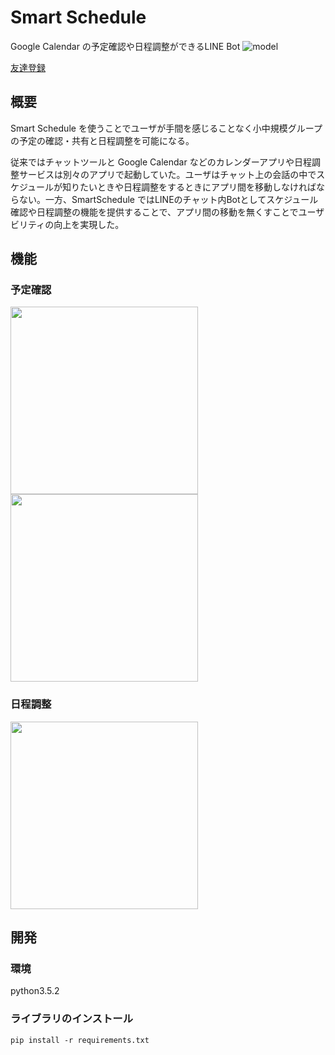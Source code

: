 # Smart Schedule
Google Calendar の予定確認や日程調整ができるLINE Bot
![model](https://raw.githubusercontent.com/wiki/tonkatu05/smart_schedule/images/model.jpg)


[友達登録](https://line.me/R/ti/p/uqaxgNMBUu)

## 概要
Smart Schedule を使うことでユーザが手間を感じることなく小中規模グループの予定の確認・共有と日程調整を可能になる。

従来ではチャットツールと Google Calendar などのカレンダーアプリや日程調整サービスは別々のアプリで起動していた。ユーザはチャット上の会話の中でスケジュールが知りたいときや日程調整をするときにアプリ間を移動しなければならない。一方、SmartSchedule ではLINEのチャット内Botとしてスケジュール確認や日程調整の機能を提供することで、アプリ間の移動を無くすことでユーザビリティの向上を実現した。


## 機能

### 予定確認

<img src="https://raw.githubusercontent.com/wiki/tonkatu05/smart_schedule/images/schedule_call.png" width="300">
<img src="https://raw.githubusercontent.com/wiki/tonkatu05/smart_schedule/images/keyword_search.png" width="300">

### 日程調整

<img src="https://raw.githubusercontent.com/wiki/tonkatu05/smart_schedule/images/adjust_schedule_hassy.png" width="300">

## 開発

### 環境
python3.5.2

### ライブラリのインストール
`pip install -r requirements.txt`
